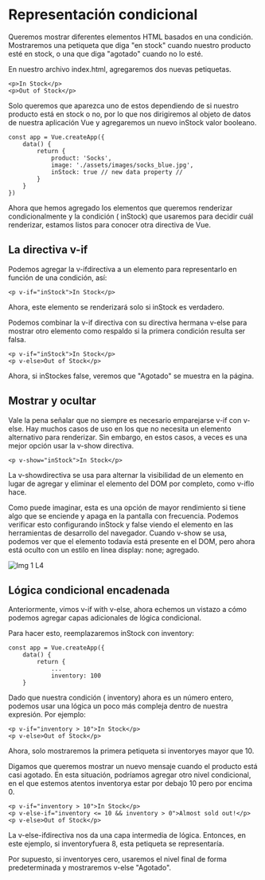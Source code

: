 # Representación condicional

Queremos mostrar diferentes elementos HTML basados ​​en una condición. Mostraremos una petiqueta que diga "en stock" cuando nuestro producto esté en stock, o una que diga "agotado" cuando no lo esté.

En nuestro archivo index.html, agregaremos dos nuevas petiquetas.

````
<p>In Stock</p>
<p>Out of Stock</p>
````

Solo queremos que aparezca uno de estos dependiendo de si nuestro producto está en stock o no, por lo que nos dirigiremos al objeto de datos de nuestra aplicación Vue y agregaremos un nuevo inStock valor booleano.

````
const app = Vue.createApp({
    data() {
        return {
            product: 'Socks',
            image: './assets/images/socks_blue.jpg',
            inStock: true // new data property //
        }
    }
})
````

Ahora que hemos agregado los elementos que queremos renderizar condicionalmente y la condición ( inStock) que usaremos para decidir cuál renderizar, estamos listos para conocer otra directiva de Vue.

## La directiva v-if

Podemos agregar la v-ifdirectiva a un elemento para representarlo en función de una condición, así:

```
<p v-if="inStock">In Stock</p>
```

Ahora, este elemento se renderizará solo si inStock es verdadero.

Podemos combinar la v-if directiva con su directiva hermana v-else para mostrar otro elemento como respaldo si la primera condición resulta ser falsa.

````
<p v-if="inStock">In Stock</p>
<p v-else>Out of Stock</p>
````

Ahora, si inStockes false, veremos que "Agotado" se muestra en la página.

## Mostrar y ocultar

Vale la pena señalar que no siempre es necesario emparejarse v-if con v-else. Hay muchos casos de uso en los que no necesita un elemento alternativo para renderizar. Sin embargo, en estos casos, a veces es una mejor opción usar la v-show directiva.

````
<p v-show="inStock">In Stock</p>
````

La v-showdirectiva se usa para alternar la visibilidad de un elemento en lugar de agregar y eliminar el elemento del DOM por completo, como v-iflo hace.

Como puede imaginar, esta es una opción de mayor rendimiento si tiene algo que se enciende y apaga en la pantalla con frecuencia. Podemos verificar esto configurando inStock y false viendo el elemento en las herramientas de desarrollo del navegador. Cuando v-show se usa, podemos ver que el elemento todavía está presente en el DOM, pero ahora está oculto con un estilo en línea display: none; agregado.

 ![Img 1 L4](https://firebasestorage.googleapis.com/v0/b/vue-mastery.appspot.com/o/flamelink%2Fmedia%2F1.opt.1596495756689.jpg?alt=media&token=45d879db-6189-495b-9676-59aa85fca735)


## Lógica condicional encadenada

Anteriormente, vimos v-if with v-else, ahora echemos un vistazo a cómo podemos agregar capas adicionales de lógica condicional.

Para hacer esto, reemplazaremos inStock con inventory:

````
const app = Vue.createApp({
    data() {
        return {
            ...
            inventory: 100 
    }
````

Dado que nuestra condición ( inventory) ahora es un número entero, podemos usar una lógica un poco más compleja dentro de nuestra expresión. Por ejemplo:

````
<p v-if="inventory > 10">In Stock</p>
<p v-else>Out of Stock</p>
````

Ahora, solo mostraremos la primera petiqueta si inventoryes mayor que 10.

Digamos que queremos mostrar un nuevo mensaje cuando el producto está casi agotado. En esta situación, podríamos agregar otro nivel condicional, en el que estemos atentos inventorya estar por debajo 10 pero por encima 0.

````
<p v-if="inventory > 10">In Stock</p>
<p v-else-if="inventory <= 10 && inventory > 0">Almost sold out!</p>
<p v-else>Out of Stock</p>
````

La v-else-ifdirectiva nos da una capa intermedia de lógica. Entonces, en este ejemplo, si inventoryfuera 8, esta petiqueta se representaría.

Por supuesto, si inventoryes cero, usaremos el nivel final de forma predeterminada y mostraremos v-else "Agotado".








